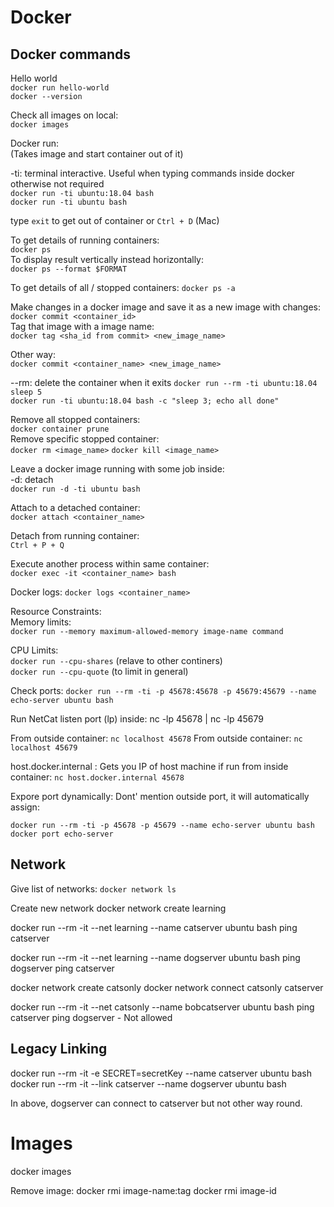 
# Docker

## Docker commands

Hello world\
`docker run hello-world`  
`docker --version`  


Check all images on local:\
`docker images`


Docker run:\
(Takes image and start container out of it)

-ti: terminal interactive. Useful when typing commands inside docker otherwise not required\
`docker run -ti ubuntu:18.04 bash`\
`docker run -ti ubuntu bash`

type `exit` to get out of container or `Ctrl + D` (Mac)


To get details of running containers:\
`docker ps`\
To display result vertically instead horizontally:\
`docker ps --format $FORMAT`

To get details of all / stopped containers:
`docker ps -a`

Make changes in a docker image and save it as a new image with changes:\
`docker commit <container_id>`\
Tag that image with a image name:\
`docker tag <sha_id from commit> <new_image_name>`


Other way:\
`docker commit <container_name> <new_image_name>`

--rm: delete the container when it exits
`docker run --rm -ti ubuntu:18.04 sleep 5`\
`docker run -ti ubuntu:18.04 bash -c "sleep 3; echo all done"`



Remove all stopped containers:\
`docker container prune`\
Remove specific stopped container:\
`docker rm <image_name>`
`docker kill <image_name>`


Leave a docker image running with some job inside:\
-d: detach\
`docker run -d -ti ubuntu bash`

Attach to a detached container:\
`docker attach <container_name>`

Detach from running container:\
`Ctrl + P + Q`

Execute another process within same container:\
`docker exec -it <container_name> bash`

Docker logs:
`docker logs <container_name>`


Resource Constraints:\
Memory limits:\
`docker run --memory maximum-allowed-memory image-name command`

CPU Limits:\
`docker run --cpu-shares` (relave to other continers)\
`docker run --cpu-quote` (to limit in general)

Check ports:
`docker run --rm -ti -p 45678:45678 -p 45679:45679 --name echo-server ubuntu bash`

Run NetCat listen port (lp) inside:
nc -lp 45678 | nc -lp 45679


From outside container: `nc localhost 45678`
From outside container: `nc localhost 45679`

host.docker.internal : Gets you IP of host machine
if run from inside container: `nc host.docker.internal 45678`

Expore port dynamically:
Dont' mention outside port, it will automatically assign:

`docker run --rm -ti -p 45678 -p 45679 --name echo-server ubuntu bash`
`docker port echo-server`


## Network

Give list of networks:
`docker network ls`

Create new network
docker network create learning

docker run --rm -it --net learning --name catserver ubuntu bash
ping catserver

docker run --rm -it --net learning --name dogserver ubuntu bash
ping dogserver
ping catserver

docker network create catsonly
docker network connect catsonly catserver

docker run --rm -it --net catsonly --name bobcatserver ubuntu bash
ping catserver
ping dogserver - Not allowed

## Legacy Linking

docker run --rm -it -e SECRET=secretKey --name catserver ubuntu bash
docker run --rm -it --link catserver --name dogserver ubuntu bash

In above, dogserver can connect to catserver but not other way round.

# Images

docker images

Remove image:
docker rmi image-name:tag
docker rmi image-id








